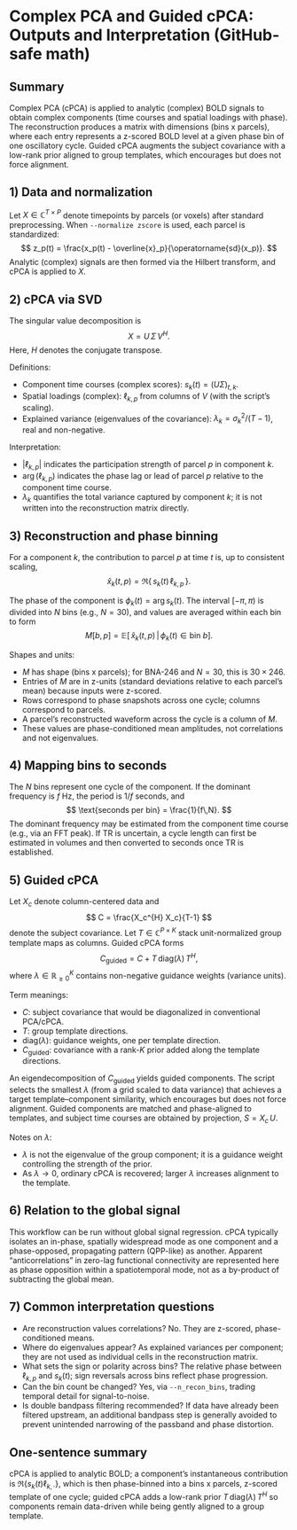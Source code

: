 # Complex PCA and Guided cPCA: Outputs and Interpretation (GitHub-safe math)

## Summary
Complex PCA (cPCA) is applied to analytic (complex) BOLD signals to obtain complex components (time courses and spatial loadings with phase). The reconstruction produces a matrix with dimensions (bins x parcels), where each entry represents a z-scored BOLD level at a given phase bin of one oscillatory cycle. Guided cPCA augments the subject covariance with a low-rank prior aligned to group templates, which encourages but does not force alignment.

## 1) Data and normalization
Let $X \in \mathbb{C}^{T \times P}$ denote timepoints by parcels (or voxels) after standard preprocessing. When `--normalize zscore` is used, each parcel is standardized:
$$
z_p(t) = \frac{x_p(t) - \overline{x}_p}{\operatorname{sd}(x_p)}.
$$
Analytic (complex) signals are then formed via the Hilbert transform, and cPCA is applied to $X$.

## 2) cPCA via SVD
The singular value decomposition is
$$
X = U\,\Sigma\,V^{H}.
$$
Here, $H$ denotes the conjugate transpose.

Definitions:
- Component time courses (complex scores): $s_k(t) = (U\Sigma)_{t,k}$.
- Spatial loadings (complex): $\ell_{k,p}$ from columns of $V$ (with the script’s scaling).
- Explained variance (eigenvalues of the covariance): $\lambda_k = \sigma_k^2/(T-1)$, real and non-negative.

Interpretation:
- $|\ell_{k,p}|$ indicates the participation strength of parcel $p$ in component $k$.
- $\arg(\ell_{k,p})$ indicates the phase lag or lead of parcel $p$ relative to the component time course.
- $\lambda_k$ quantifies the total variance captured by component $k$; it is not written into the reconstruction matrix directly.

## 3) Reconstruction and phase binning
For a component $k$, the contribution to parcel $p$ at time $t$ is, up to consistent scaling,
$$
\widehat{x}_k(t,p) = \Re\{\, s_k(t)\,\ell_{k,p} \,\}.
$$

The phase of the component is $\phi_k(t) = \arg s_k(t)$. The interval $[-\pi, \pi)$ is divided into $N$ bins (e.g., $N=30$), and values are averaged within each bin to form
$$
M[b,p] = \mathbb{E}\big[\,\widehat{x}_k(t,p)\,\big|\, \phi_k(t)\in \text{bin } b\big].
$$

Shapes and units:
- $M$ has shape (bins x parcels); for BNA-246 and $N=30$, this is $30 \times 246$.
- Entries of $M$ are in z-units (standard deviations relative to each parcel’s mean) because inputs were z-scored.
- Rows correspond to phase snapshots across one cycle; columns correspond to parcels.
- A parcel’s reconstructed waveform across the cycle is a column of $M$.
- These values are phase-conditioned mean amplitudes, not correlations and not eigenvalues.

## 4) Mapping bins to seconds
The $N$ bins represent one cycle of the component. If the dominant frequency is $f$ Hz, the period is $1/f$ seconds, and
$$
\text{seconds per bin} = \frac{1}{f\,N}.
$$
The dominant frequency may be estimated from the component time course (e.g., via an FFT peak). If TR is uncertain, a cycle length can first be estimated in volumes and then converted to seconds once TR is established.

## 5) Guided cPCA
Let $X_c$ denote column-centered data and
$$
C = \frac{X_c^{H} X_c}{T-1}
$$
denote the subject covariance. Let $T \in \mathbb{C}^{P \times K}$ stack unit-normalized group template maps as columns. Guided cPCA forms
$$
C_{\text{guided}} = C + T\,\mathrm{diag}(\lambda)\,T^{H},
$$
where $\lambda \in \mathbb{R}_{\geq 0}^{K}$ contains non-negative guidance weights (variance units).

Term meanings:
- $C$: subject covariance that would be diagonalized in conventional PCA/cPCA.
- $T$: group template directions.
- $\mathrm{diag}(\lambda)$: guidance weights, one per template direction.
- $C_{\text{guided}}$: covariance with a rank-$K$ prior added along the template directions.

An eigendecomposition of $C_{\text{guided}}$ yields guided components. The script selects the smallest $\lambda$ (from a grid scaled to data variance) that achieves a target template–component similarity, which encourages but does not force alignment. Guided components are matched and phase-aligned to templates, and subject time courses are obtained by projection, $S = X_c\,U$.

Notes on $\lambda$:
- $\lambda$ is not the eigenvalue of the group component; it is a guidance weight controlling the strength of the prior.
- As $\lambda \to 0$, ordinary cPCA is recovered; larger $\lambda$ increases alignment to the template.

## 6) Relation to the global signal
This workflow can be run without global signal regression. cPCA typically isolates an in-phase, spatially widespread mode as one component and a phase-opposed, propagating pattern (QPP-like) as another. Apparent “anticorrelations” in zero-lag functional connectivity are represented here as phase opposition within a spatiotemporal mode, not as a by-product of subtracting the global mean.

## 7) Common interpretation questions
- Are reconstruction values correlations? No. They are z-scored, phase-conditioned means.
- Where do eigenvalues appear? As explained variances per component; they are not used as individual cells in the reconstruction matrix.
- What sets the sign or polarity across bins? The relative phase between $\ell_{k,p}$ and $s_k(t)$; sign reversals across bins reflect phase progression.
- Can the bin count be changed? Yes, via `--n_recon_bins`, trading temporal detail for signal-to-noise.
- Is double bandpass filtering recommended? If data have already been filtered upstream, an additional bandpass step is generally avoided to prevent unintended narrowing of the passband and phase distortion.

## One-sentence summary
cPCA is applied to analytic BOLD; a component’s instantaneous contribution is $\Re\{s_k(t)\ell_{k,\cdot}\}$, which is then phase-binned into a bins x parcels, z-scored template of one cycle; guided cPCA adds a low-rank prior $T\,\mathrm{diag}(\lambda)\,T^{H}$ so components remain data-driven while being gently aligned to a group template.

